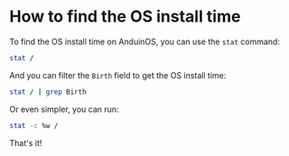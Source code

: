 # How to find the OS install time

To find the OS install time on AnduinOS, you can use the `stat` command:

```bash title="Find OS install time"
stat /
```

And you can filter the `Birth` field to get the OS install time:

```bash title="Find OS install time"
stat / | grep Birth
```

Or even simpler, you can run:

```bash title="Find OS install time"
stat -c %w /
```

That's it!
